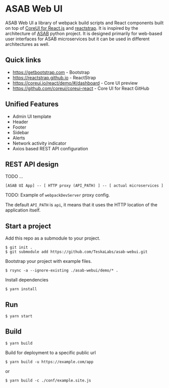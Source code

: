 ASAB Web UI
===========

ASAB Web UI a library of webpack build scripts and React components built on top of [CoreUI for React.js](https://coreui.io/react/) and [reactstrap](https://reactstrap.github.io/).
It is inspired by the architecture of [ASAB](https://github.com/teskalabs/asab) python project.
It is designed primarily for web-based user interfaces for ASAB microservices but it can be used in different architectures as well.


## Quick links

 - https://getbootstrap.com - Bootstrap
 - https://reactstrap.github.io - ReactStrap
 - https://coreui.io/react/demo/#/dashboard - Core UI preview
 - https://github.com/coreui/coreui-react - Core UI for React GitHub


## Unified Features

 - Admin UI template
 - Header
 - Footer
 - Sidebar
 - Alerts
 - Network activity indicator
 - Axios based REST API configuration


## REST API design

TODO ...

```
[ASAB UI App] -- [ HTTP proxy (API_PATH) ] -- [ actual microservices ]
```

TODO: Example of `webpackDevServer` proxy config.

The default `API_PATH` is `api`, it means that it uses the HTTP location of the application itself.



## Start a project

Add this repo as a submodule to your project.

```
$ git init .
$ git submodule add https://github.com/TeskaLabs/asab-webui.git
```

Bootstrap your project with example files.

```
$ rsync -a --ignore-existing ./asab-webui/demo/* .
```

Install dependencies

```
$ yarn install
```

## Run

```
$ yarn start
```

## Build

```
$ yarn build
```

Build for deployment to a specific public url

```
$ yarn build -u https://example.com/app
```

or

```
$ yarn build -c ./conf/example.site.js
```

